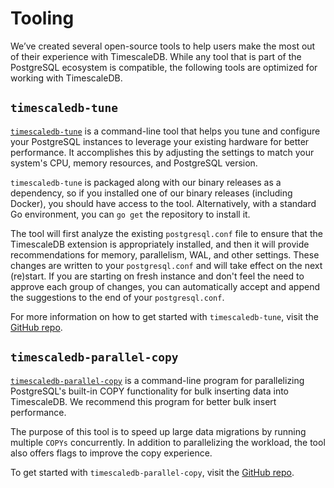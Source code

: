 # Tooling

We’ve created several open-source tools to help users make the most out of their experience with TimescaleDB. While any tool that is part of the PostgreSQL ecosystem is compatible, the following tools are optimized for working with TimescaleDB.

## `timescaledb-tune` [](ts-tune)

[`timescaledb-tune`][tstune] is a command-line tool that helps you tune and configure your PostgreSQL instances to leverage your existing hardware for better performance. It accomplishes this by adjusting the settings to match your system's CPU, memory resources, and PostgreSQL version.

`timescaledb-tune` is packaged along with our binary releases as a dependency, so if you installed one of our binary releases (including Docker), you should have access to the tool. Alternatively, with a standard Go environment, you can `go get` the repository to install it.

The tool will first analyze the existing `postgresql.conf` file to ensure that the TimescaleDB extension is appropriately installed, and then it will provide recommendations for memory, parallelism, WAL, and other settings. These changes are written to your `postgresql.conf` and will take effect on the next (re)start. If you are starting on fresh instance and don't feel the need to approve each group of changes, you can automatically accept and append the suggestions to the end of your `postgresql.conf`.

For more information on how to get started with `timescaledb-tune`, visit the [GitHub repo][github-tstune].

## `timescaledb-parallel-copy` [](ts-copy)

[`timescaledb-parallel-copy`][tscopy] is a command-line program for parallelizing PostgreSQL's built-in COPY functionality for bulk inserting data into TimescaleDB. We recommend this program for better bulk insert performance. 

The purpose of this tool is to speed up large data migrations by running multiple `COPYs` concurrently. In addition to parallelizing the workload, the tool also offers flags to improve the copy experience. 

To get started with `timescaledb-parallel-copy`, visit the [GitHub repo][github-tscopy].

[tstune]: https://github.com/timescale/timescaledb-tune
[github-tstune]: https://github.com/timescale/timescaledb-tune
[tscopy]: https://github.com/timescale/timescaledb-parallel-copy
[github-tscopy]: https://github.com/timescale/timescaledb-parallel-copy
